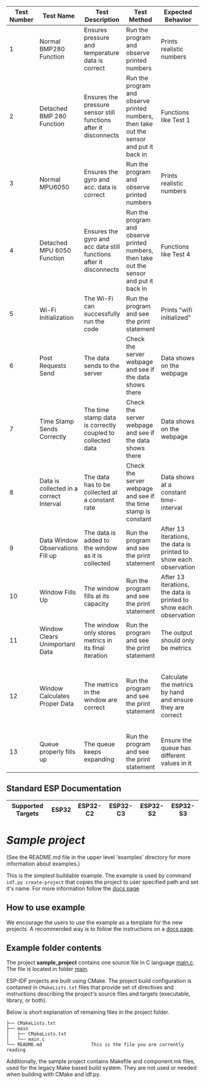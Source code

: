 | Test Number | Test Name                               | Test Description                                                   | Test Method                                                                              | Expected Behavior                                                 | Passed (y/n/tbd) | Notes                                                                                           |
| ----------- | --------------------------------------- | ------------------------------------------------------------------ | ---------------------------------------------------------------------------------------- | ----------------------------------------------------------------- | ---------------- | ----------------------------------------------------------------------------------------------- |
| 1           | Normal BMP280 Function                  | Ensures pressure and temperature data is correct                   | Run the program and observe printed numbers                                              | Prints realistic numbers                                          | Y                | Sensor connects and disconnects due to poor soldering                                           |
| 2           | Detached BMP 280 Function               | Ensures the pressure sensor still functions after it disconnects   | Run the program and observe printed numbers, then take out the sensor and put it back in | Functions like Test 1                                             | Y                | After reconnection, the sensor reads bad pressure values suspected to be due to a faulty sensor |
| 3           | Normal MPU6050                          | Ensures the gyro and acc. data is correct                          | Run the program and observe printed numbers                                              | Prints realistic numbers                                          | Y                | /                                                                                               |
| 4           | Detached MPU 6050 Function              | Ensures the gyro and acc data still functions after it disconnects | Run the program and observe printed numbers, then take out the sensor and put it back in | Functions like Test 4                                             | Y                | /                                                                                               |
| 5           | Wi-Fi Initialization                    | The Wi-Fi can successfully run the code                            | Run the program and see the print statement                                              | Prints "wifi initialized"                                         | TBD              | Not fully tested on a second Wi-Fi                                                              |
| 6           | Post Requests Send                      | The data sends to the server                                       | Check the server webpage and see if the data shows there                                 | Data shows on the webpage                                         | Y                | /                                                                                               |
| 7           | Time Stamp Sends Correctly              | The time stamp data is correctly coupled to collected data         | Check the server webpage and see if the data shows there                                 | Data shows on the webpage                                         | Y                | /                                                                                               |
| 8           | Data is collected in a correct Interval | The data has to be collected at a constant rate                    | Check the server webpage and see if the time stamp is constant                           | Data shows at a constant time-interval                            | Y                | Currently at 5ms                                                                                |
| 9           | Data Window Observations Fill up        | The data is added to the window as it is collected                 | Run the program and see the print statement                                              | After 13 iterations, the data is printed to show each observation | Y                | Self-contained test, no need to redo                                                            |
| 10          | Window Fills Up                         | The window fills at its capacity                                   | Run the program and see the print statement                                              | After 13 iterations, the data is printed to show each observation | Y                | Self-contained test, no need to redo                                                            |
| 11          | Window Clears Unimportant Data          | The window only stores metrics in its final iteration              | Run the program and see the print statement                                              | The output should only be metrics                                 | Y                | Self-contained test, no need to redo                                                            |
| 12          | Window Calculates Proper Data           | The metrics in the window are correct                              | Run the program and see the print statement                                              | Calculate the metrics by hand and ensure they are correct         | TBD              | Self-contained test, no need to redo, currently the data in there is placeholder data           |
| 13          | Queue properly fills up                 | The queue keeps expanding                                          | Run the program and see the print statement                                              | Ensure the queue has different values in it                       | Y                | Self-contained test, no need to redo                                                            |

## Standard ESP Documentation

| Supported Targets | ESP32 | ESP32-C2 | ESP32-C3 | ESP32-S2 | ESP32-S3 |
| ----------------- | ----- | -------- | -------- | -------- | -------- |

# _Sample project_

(See the README.md file in the upper level 'examples' directory for more information about examples.)

This is the simplest buildable example. The example is used by command `idf.py create-project`
that copies the project to user specified path and set it's name. For more information follow the [docs page](https://docs.espressif.com/projects/esp-idf/en/latest/api-guides/build-system.html#start-a-new-project)

## How to use example

We encourage the users to use the example as a template for the new projects.
A recommended way is to follow the instructions on a [docs page](https://docs.espressif.com/projects/esp-idf/en/latest/api-guides/build-system.html#start-a-new-project).

## Example folder contents

The project **sample_project** contains one source file in C language [main.c](main/main.c). The file is located in folder [main](main).

ESP-IDF projects are built using CMake. The project build configuration is contained in `CMakeLists.txt`
files that provide set of directives and instructions describing the project's source files and targets
(executable, library, or both).

Below is short explanation of remaining files in the project folder.

```
├── CMakeLists.txt
├── main
│   ├── CMakeLists.txt
│   └── main.c
└── README.md                  This is the file you are currently reading
```

Additionally, the sample project contains Makefile and component.mk files, used for the legacy Make based build system.
They are not used or needed when building with CMake and idf.py.
